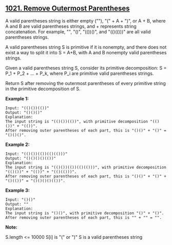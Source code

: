 ## [1021. Remove Outermost Parentheses](https://leetcode.com/problems/remove-outermost-parentheses/)

A valid parentheses string is either empty (""), "(" + A + ")", or A + B, where A and B are valid parentheses strings, and + represents string concatenation. For example, "", "()", "(())()", and "(()(()))" are all valid parentheses strings.

A valid parentheses string S is primitive if it is nonempty, and there does not exist a way to split it into S = A+B, with A and B nonempty valid parentheses strings.

Given a valid parentheses string S, consider its primitive decomposition: S = P_1 + P_2 + ... + P_k, where P_i are primitive valid parentheses strings.

Return S after removing the outermost parentheses of every primitive string in the primitive decomposition of S.

**Example 1:**

```
Input: "(()())(())"
Output: "()()()"
Explanation:
The input string is "(()())(())", with primitive decomposition "(()())" + "(())".
After removing outer parentheses of each part, this is "()()" + "()" = "()()()".
```

**Example 2:**

```
Input: "(()())(())(()(()))"
Output: "()()()()(())"
Explanation:
The input string is "(()())(())(()(()))", with primitive decomposition "(()())" + "(())" + "(()(()))".
After removing outer parentheses of each part, this is "()()" + "()" + "()(())" = "()()()()(())".
```

**Example 3:**

```
Input: "()()"
Output: ""
Explanation:
The input string is "()()", with primitive decomposition "()" + "()".
After removing outer parentheses of each part, this is "" + "" = "".
```

**Note:**

S.length <= 10000
S[i] is "(" or ")"
S is a valid parentheses string
